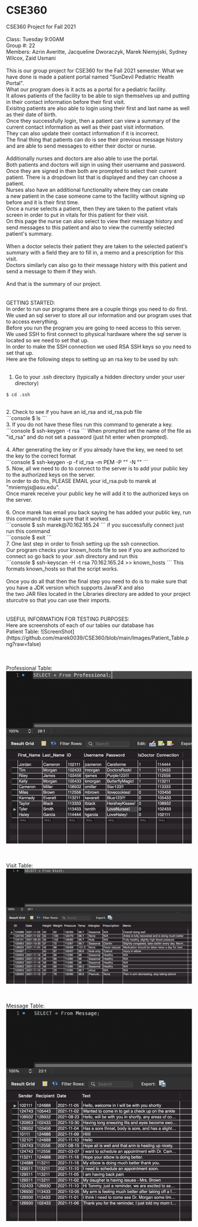 # CSE360
CSE360 Project for Fall 2021 <br />
<br />
Class: Tuesday 9:00AM <br />
Group #: 22 <br />
Members: Azrin Averitte, Jacqueline Dworaczyk, Marek Niemyjski, Sydney Wilcox, Zaid Usmani <br />
<br />
This is our group project for CSE360 for the Fall 2021 semester. What we have done is made a patient portal named "SunDevil Pediatric Health Portal". <br />
What our program does is it acts as a portal for a pediatric facility. <br />
It allows patients of the facility to be able to sign themselves up and putting in their contact information before their first visit. <br />
Exisitng patients are also able to login using their first and last name as well as their date of birth. <br />
Once they successfully login, then a patient can view a summary of the current contact information as well as their past visit information. <br />
They can also update their contact information if it is incorrect. <br />
The final thing that patients can do is see their previous message history and are able to send messages to either their doctor or nurse. <br />
<br />
Additionally nurses and doctors are also able to use the portal. <br />
Both patients and doctors will sign in using their username and password. <br />
Once they are signed in then both are prompted to select their current patient. There is a dropdown list that is displayed and they can choose a patient. <br />
Nurses also have an additional functionality where they can create <br />
a new patient in the case someone came to the facility without signing up before and it is their first time. <br />
Once a nurse selects a patient, then they are taken to the patient vitals screen in order to put in vitals for this patient for their visit. <br />
On this page the nurse can also select to view their message history and send messages to this patient and also to view the currently selected patient's summary. <br />
<br />
When a doctor selects their patient they are taken to the selected patient's summary with a field they are to fill in, a memo and a prescription for this visit. <br />
Doctors similarly can also go to their message history with this patient and send a message to them if they wish. <br />
<br />
And that is the summary of our project. <br />
<br />
<br />
GETTING STARTED: <br />
In order to run our programs there are a couple things you need to do first. <br />
We used an sql server to store all our information and our program uses that to access everything. <br />
Before you run the program you are going to need access to this server. <br />
We used SSH to first connect to physical hardware where the sql server is located so we need to set that up. <br />
In order to make the SSH connection we used RSA SSH keys so you need to set that up. <br />
Here are the following steps to setting up an rsa key to be used by ssh: <br />
<br />
1. Go to your .ssh directory (typically a hidden directory under your user directory) <br />
```console
$ cd .ssh
```
<br />
2. Check to see if you have an id_rsa and id_rsa.pub file <br />
```console
$ ls
```
<br />
3. If you do not have these files run this command to generate a key. <br />
```console
$ ssh-keygen -t rsa
```
When prompted set the name of the file as "id_rsa" and do not set a password (just hit enter when prompted). <br />
<br />
4. After generating the key or if you already have the key, we need to set the key to the correct format <br />
```console
 $ ssh-keygen -p -f id_rsa -m PEM -P "" -N ""
```
<br />
5. Now, all we need to do to connect to the server is to add your public key to the authorized keys on the server. <br />
In order to do this, PLEASE EMAIL your id_rsa.pub to marek at "mniemyjs@asu.edu". <br />
Once marek receive your public key he will add it to the authorized keys on the server. <br />
<br />
6. Once marek has email you back saying he has added your public key, run this command to make sure that it worked. <br />
```console
$ ssh marek@70.162.165.24
```
if you successfully connect just run this command <br />
```console
$ exit
```
<br />
7. One last step in order to finish setting up the ssh connection. <br />
Our program checks your known_hosts file to see if you are authorized to connect so go back to your .ssh directory and run this <br />
```console
$ ssh-keyscan -H -t rsa 70.162.165.24 >> known_hosts
```
This formats known_hosts so that the script works. <br />
<br />
Once you do all that then the final step you need to do is to make sure that you have a JDK version which supports JavaFX and also <br />
the two JAR files located in the Libraries directory are added to your project sturcutre so that you can use their imports. <br />
<br />
<br />
USEFUL INFORMATION FOR TESTING PURPOSES: <br />
Here are screenshots of each of our tables our database has <br />
Patient Table:
![ScreenShot](https://github.com/marek0039/CSE360/blob/main/Images/Patient_Table.png?raw=false) <br /> <br /> <br />

Professional Table:
![alt text](https://github.com/marek0039/CSE360/blob/main/Images/Professional_Table.png?raw=true) <br /> <br /> <br />

Visit Table:
![alt text](https://github.com/marek0039/CSE360/blob/main/Images/Visit_Table.png?raw=true) <br /> <br /> <br />

Message Table:
![alt text](https://github.com/marek0039/CSE360/blob/main/Images/Message_Table.png?raw=true) <br /> <br /> <br />


